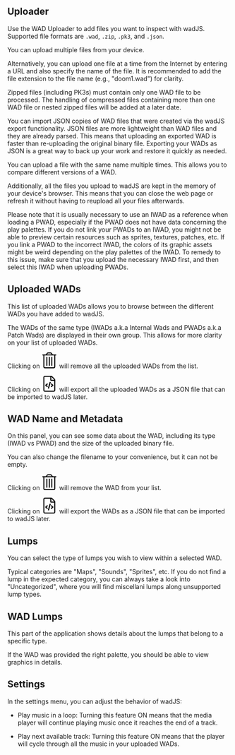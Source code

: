 ## Uploader

Use the WAD Uploader to add files you want to inspect with wadJS. Supported file formats are `.wad`, `.zip`, `.pk3`, and `.json`.

You can upload multiple files from your device.

Alternatively, you can upload one file at a time from the Internet by entering a URL and also specify the name of the file. It is recommended to add the file extension to the file name (e.g., "doom1.wad") for clarity.

Zipped files (including PK3s) must contain only one WAD file to be processed. The handling of compressed files containing more than one WAD file or nested zipped files will be added at a later date.

You can import JSON copies of WAD files that were created via the wadJS export functionality. JSON files are more lightweight than WAD files and they are already parsed. This means that uploading an exported WAD is faster than re-uploading the original binary file. Exporting your WADs as JSON is a great way to back up your work and restore it quickly as needed.

You can upload a file with the same name multiple times. This allows you to compare different versions of a WAD.

Additionally, all the files you upload to wadJS are kept in the memory of your device's browser. This means that you can close the web page or refresh it without having to reupload all your files afterwards.

Please note that it is usually necessary to use an IWAD as a reference when loading a PWAD, especially if the PWAD does not have data concerning the play palettes. If you do not link your PWADs to an IWAD, you might not be able to preview certain resources such as sprites, textures, patches, etc. If you link a PWAD to the incorrect IWAD, the colors of its graphic assets might be weird depending on the play palettes of the IWAD. To remedy to this issue, make sure that you upload the necessary IWAD first, and then select this IWAD when uploading PWADs.

## Uploaded WADs

This list of uploaded WADs allows you to browse between the different WADs you have added to wadJS.

The WADs of the same type (IWADs a.k.a Internal Wads and PWADs a.k.a Patch Wads) are displayed in their own group. This allows for more clarity on your list of uploaded WADs.

Clicking on ![trash](./static/trash.svg) will remove all the uploaded WADs from the list.

Clicking on ![code file](./static/codefile.svg) will export all the uploaded WADs as a JSON file that can be imported to wadJS later.

## WAD Name and Metadata

On this panel, you can see some data about the WAD, including its type (IWAD vs PWAD) and the size of the uploaded binary file.

You can also change the filename to your convenience, but it can not be empty.

Clicking on ![trash](./static/trash.svg) will remove the WAD from your list.

Clicking on ![code file](./static/codefile.svg) will export the WADs as a JSON file that can be imported to wadJS later.

## Lumps

You can select the type of lumps you wish to view within a selected WAD.

Typical categories are "Maps", "Sounds", "Sprites", etc. If you do not find a lump in the expected category, you can always take a look into "Uncategorized", where you will find miscellani lumps along unsupported lump types.

## WAD Lumps

This part of the application shows details about the lumps that belong to a specific type.

If the WAD was provided the right palette, you should be able to view graphics in details.

## Settings

In the settings menu, you can adjust the behavior of wadJS:
* Play music in a loop: Turning this feature ON means that the media player will continue playing music once it reaches the end of a track.

* Play next available track: Turning this feature ON means that the player will cycle through all the music in your uploaded WADs.
